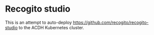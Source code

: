 # Recogito studio

This is an attempt to auto-deploy https://github.com/recogito/recogito-studio to the ACDH Kubernetes cluster.